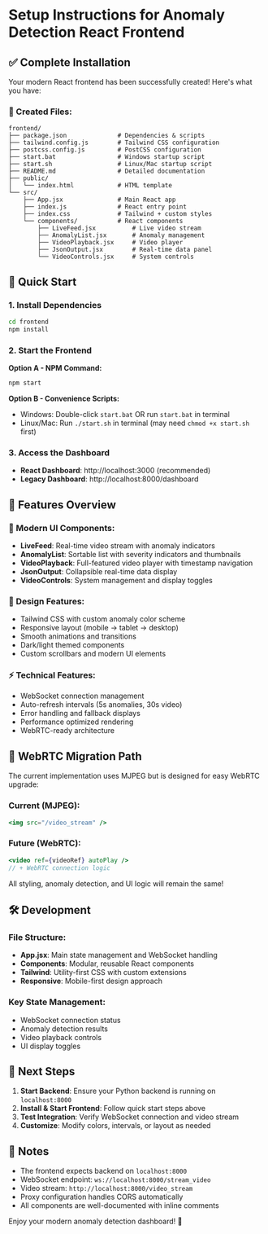 # Setup Instructions for Anomaly Detection React Frontend

## ✅ Complete Installation

Your modern React frontend has been successfully created! Here's what you have:

### 📁 Created Files:
```
frontend/
├── package.json              # Dependencies & scripts
├── tailwind.config.js        # Tailwind CSS configuration  
├── postcss.config.js         # PostCSS configuration
├── start.bat                 # Windows startup script
├── start.sh                  # Linux/Mac startup script
├── README.md                 # Detailed documentation
├── public/
│   └── index.html            # HTML template
└── src/
    ├── App.jsx               # Main React app
    ├── index.js              # React entry point
    ├── index.css             # Tailwind + custom styles
    └── components/           # React components
        ├── LiveFeed.jsx          # Live video stream
        ├── AnomalyList.jsx       # Anomaly management
        ├── VideoPlayback.jsx     # Video player
        ├── JsonOutput.jsx        # Real-time data panel
        └── VideoControls.jsx     # System controls
```

## 🚀 Quick Start

### 1. Install Dependencies
```bash
cd frontend
npm install
```

### 2. Start the Frontend
**Option A - NPM Command:**
```bash
npm start
```

**Option B - Convenience Scripts:**
- Windows: Double-click `start.bat` OR run `start.bat` in terminal
- Linux/Mac: Run `./start.sh` in terminal (may need `chmod +x start.sh` first)

### 3. Access the Dashboard
- **React Dashboard**: http://localhost:3000 (recommended)
- **Legacy Dashboard**: http://localhost:8000/dashboard

## 🔧 Features Overview

### 📱 Modern UI Components:
- **LiveFeed**: Real-time video stream with anomaly indicators
- **AnomalyList**: Sortable list with severity indicators and thumbnails
- **VideoPlayback**: Full-featured video player with timestamp navigation
- **JsonOutput**: Collapsible real-time data display
- **VideoControls**: System management and display toggles

### 🎨 Design Features:
- Tailwind CSS with custom anomaly color scheme
- Responsive layout (mobile → tablet → desktop)
- Smooth animations and transitions
- Dark/light themed components
- Custom scrollbars and modern UI elements

### ⚡ Technical Features:
- WebSocket connection management
- Auto-refresh intervals (5s anomalies, 30s video)
- Error handling and fallback displays
- Performance optimized rendering
- WebRTC-ready architecture

## 🔄 WebRTC Migration Path

The current implementation uses MJPEG but is designed for easy WebRTC upgrade:

### Current (MJPEG):
```jsx
<img src="/video_stream" />
```

### Future (WebRTC):
```jsx
<video ref={videoRef} autoPlay />
// + WebRTC connection logic
```

All styling, anomaly detection, and UI logic will remain the same!

## 🛠️ Development

### File Structure:
- **App.jsx**: Main state management and WebSocket handling
- **Components**: Modular, reusable React components
- **Tailwind**: Utility-first CSS with custom extensions
- **Responsive**: Mobile-first design approach

### Key State Management:
- WebSocket connection status
- Anomaly detection results
- Video playback controls
- UI display toggles

## 🎯 Next Steps

1. **Start Backend**: Ensure your Python backend is running on `localhost:8000`
2. **Install & Start Frontend**: Follow quick start steps above
3. **Test Integration**: Verify WebSocket connection and video stream
4. **Customize**: Modify colors, intervals, or layout as needed

## 📝 Notes

- The frontend expects backend on `localhost:8000`
- WebSocket endpoint: `ws://localhost:8000/stream_video`
- Video stream: `http://localhost:8000/video_stream`
- Proxy configuration handles CORS automatically
- All components are well-documented with inline comments

Enjoy your modern anomaly detection dashboard! 🚀
